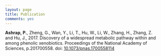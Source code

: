 ```yaml
---
layout: page
title: Publication
comments: yes
---
```


**Ashrap, P.**, Zheng, G., Wan, Y., Li, T., Hu, W., Li, W., Zhang, H., Zhang, Z. and Hu, J., 2017. Discovery of a widespread metabolic pathway within and among phenolic xenobiotics. Proceedings of the National Academy of Sciences, p.201700558. doi: [10.1073/pnas.1700558114](/2017PNAS)


